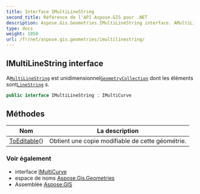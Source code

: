 ```yaml
---
title: Interface IMultiLineString
second_title: Référence de l'API Aspose.GIS pour .NET
description: Aspose.Gis.Geometries.IMultiLineString interface. AMultiLineString est unidimensionnelGeometryCollection dont les éléments sontLineString s.
type: docs
weight: 1050
url: /fr/net/aspose.gis.geometries/imultilinestring/
---
```

## IMultiLineString interface

A[`MultiLineString`](../multilinestring/) est unidimensionnel[`GeometryCollection`](../geometrycollection/) dont les éléments sont[`LineString`](../linestring/) s.

```csharp
public interface IMultiLineString : IMultiCurve
```

## Méthodes

| Nom | La description |
| --- | --- |
| [ToEditable](../../aspose.gis.geometries/imultilinestring/toeditable/)() | Obtient une copie modifiable de cette géométrie. |

### Voir également

* interface [IMultiCurve](../imulticurve/)
* espace de noms [Aspose.Gis.Geometries](../../aspose.gis.geometries/)
* Assemblée [Aspose.GIS](../../)


